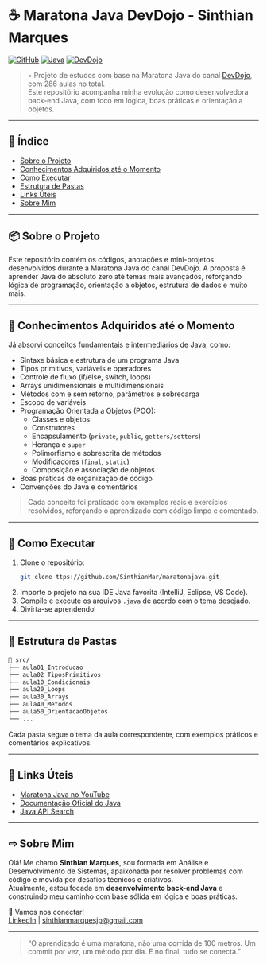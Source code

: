 # ☕ Maratona Java DevDojo - Sinthian Marques

[![GitHub](https://img.shields.io/badge/GitHub-100000?style=for-the-badge&logo=github&logoColor=white)](https://github.com/sinthianmarques)
[![Java](https://img.shields.io/badge/Java-ED8B00?style=for-the-badge&logo=java&logoColor=white)](https://www.oracle.com/java/)
[![DevDojo](https://img.shields.io/badge/DevDojo-Project-blueviolet?style=for-the-badge)](https://www.youtube.com/@DevDojoBrasil)

> ◦ Projeto de estudos com base na Maratona Java do canal [DevDojo](https://www.youtube.com/@DevDojoBrasil), com 286 aulas no total.  
> Este repositório acompanha minha evolução como desenvolvedora back-end Java, com foco em lógica, boas práticas e orientação a objetos.

---

## 📑  Índice

- [Sobre o Projeto](#-sobre-o-projeto)
- [Conhecimentos Adquiridos até o Momento](#-conhecimentos-adquiridos-até-o-momento)
- [Como Executar](#-como-executar)
- [Estrutura de Pastas](#-estrutura-de-pastas)
- [Links Úteis](#-links-úteis)
- [Sobre Mim](#-sobre-mim)

---

## 📦 Sobre o Projeto

Este repositório contém os códigos, anotações e mini-projetos desenvolvidos durante a Maratona Java do canal DevDojo. A proposta é aprender Java do absoluto zero até temas mais avançados, reforçando lógica de programação, orientação a objetos, estrutura de dados e muito mais.

---

## 📝 Conhecimentos Adquiridos até o Momento

Já absorvi conceitos fundamentais e intermediários de Java, como:

- Sintaxe básica e estrutura de um programa Java
- Tipos primitivos, variáveis e operadores
- Controle de fluxo (if/else, switch, loops)
- Arrays unidimensionais e multidimensionais
- Métodos com e sem retorno, parâmetros e sobrecarga
- Escopo de variáveis
- Programação Orientada a Objetos (POO):
  - Classes e objetos
  - Construtores
  - Encapsulamento (`private`, `public`, `getters/setters`)
  - Herança e `super`
  - Polimorfismo e sobrescrita de métodos
  - Modificadores (`final`, `static`)
  - Composição e associação de objetos
- Boas práticas de organização de código
- Convenções do Java e comentários

> Cada conceito foi praticado com exemplos reais e exercícios resolvidos, reforçando o aprendizado com código limpo e comentado.

---

## 🔹 Como Executar

1. Clone o repositório:
   ```bash
   git clone ttps://github.com/SinthianMar/maratonajava.git
   ```
2. Importe o projeto na sua IDE Java favorita (IntelliJ, Eclipse, VS Code).
3. Compile e execute os arquivos `.java` de acordo com o tema desejado.
4. Divirta-se aprendendo! 

---

## 📂 Estrutura de Pastas

```bash
📁 src/
├── aula01_Introducao
├── aula02_TiposPrimitivos
├── aula10_Condicionais
├── aula20_Loops
├── aula30_Arrays
├── aula40_Metodos
├── aula50_OrientacaoObjetos
└── ...
```

Cada pasta segue o tema da aula correspondente, com exemplos práticos e comentários explicativos.

---

## 🔗 Links Úteis

- [Maratona Java no YouTube](https://youtube.com/playlist?list=PL62G310vn6nFIsOCC0H-C2infYgwm8SWW&si=ZetBRaAdjjbw7bOL)
- [Documentação Oficial do Java](https://docs.oracle.com/en/java/)
- [Java API Search](https://docs.oracle.com/javase/8/docs/api/overview-summary.html)

---

## ⇨  Sobre Mim

Olá! Me chamo **Sinthian Marques**, sou formada em Análise e Desenvolvimento de Sistemas, apaixonada por resolver problemas com código e movida por desafios técnicos e criativos.  
Atualmente, estou focada em **desenvolvimento back-end Java** e construindo meu caminho com base sólida em lógica e boas práticas.

📧 Vamos nos conectar!  
[LinkedIn](https://www.linkedin.com/in/sinthianmarques) | sinthianmarquesjp@gmail.com

---

> “O aprendizado é uma maratona, não uma corrida de 100 metros. Um commit por vez, um método por dia. E no final, tudo se conecta.”
